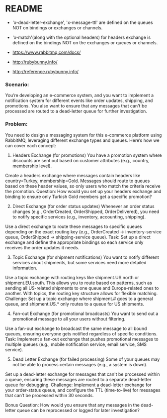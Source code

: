 # README

- 'x-dead-letter-exchange', 'x-message-ttl' are defined on the queues NOT on bindings or exchanges or channels.
- 'x-match'(along with the optional headers) for headers exchange is defined on the bindings NOT on the exchanges or queues or channels.

- https://www.rabbitmq.com/docs/
- http://rubybunny.info/
- http://reference.rubybunny.info/

### Scenario:
You’re developing an e-commerce system, and you want to implement a notification system for different events like order updates, shipping, and promotions. You also want to ensure that any messages that can't be processed are routed to a dead-letter queue for further investigation.

### Problem:
You need to design a messaging system for this e-commerce platform using RabbitMQ, leveraging different exchange types and queues. Here’s how we can cover each concept:

1. Headers Exchange (for promotions)
   You have a promotion system where discounts are sent out based on customer attributes (e.g., country, membership level).

Create a headers exchange where messages contain headers like country=Turkey, membership=Gold.
Messages should route to queues based on these header values, so only users who match the criteria receive the promotion.
Question: How would you set up your headers exchange and binding to ensure only Turkish Gold members get a specific promotion?

2. Direct Exchange (for order status updates)
   Whenever an order status changes (e.g., OrderCreated, OrderShipped, OrderDelivered), you need to notify specific services (e.g., inventory, accounting, shipping).

Use a direct exchange to route these messages to specific queues depending on the exact routing key (e.g., OrderCreated -> inventory-service queue, OrderShipped -> shipping-service queue).
Task: Set up a direct exchange and define the appropriate bindings so each service only receives the order updates it needs.

3. Topic Exchange (for shipment notifications)
   You want to notify different services about shipments, but some services need more detailed information.

Use a topic exchange with routing keys like shipment.US.north or shipment.EU.south. This allows you to route based on patterns, such as sending all US-related shipments to one queue and Europe-related ones to another.
With topics, the routing key structure allows for flexible matching.
Challenge: Set up a topic exchange where shipment.# goes to a general queue, and shipment.US.* only routes to a queue for US shipments.

4. Fan-out Exchange (for promotional broadcasts)
   You want to send out a promotional message to all your users without filtering.

Use a fan-out exchange to broadcast the same message to all bound queues, ensuring everyone gets notified regardless of specific conditions.
Task: Implement a fan-out exchange that pushes promotional messages to multiple queues (e.g., mobile notification service, email service, SMS service).

5. Dead Letter Exchange (for failed processing)
   Some of your queues may not be able to process certain messages (e.g., a system is down).

Set up a dead-letter exchange for messages that can't be processed within a queue, ensuring these messages are routed to a separate dead-letter queue for debugging.
Challenge: Implement a dead-letter exchange for your order-status queue, and configure the TTL (time-to-live) for messages that can’t be processed within 30 seconds.

Bonus Question: How would you ensure that any messages in the dead-letter queue can be reprocessed or logged for later investigation?